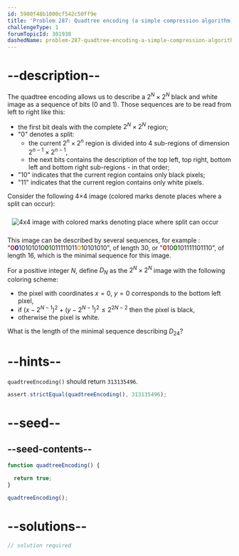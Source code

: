 ```yaml
---
id: 5900f48b1000cf542c50ff9e
title: 'Problem 287: Quadtree encoding (a simple compression algorithm)'
challengeType: 1
forumTopicId: 301938
dashedName: problem-287-quadtree-encoding-a-simple-compression-algorithm
---
```


# --description--

The quadtree encoding allows us to describe a $2^N×2^N$ black and white image as a sequence of bits (0 and 1). Those sequences are to be read from left to right like this:

- the first bit deals with the complete $2^N×2^N$ region;
- "0" denotes a split:
  - the current $2^n×2^n$ region is divided into 4 sub-regions of dimension $2^{n - 1}×2^{n - 1}$,
  - the next bits contains the description of the top left, top right, bottom left and bottom right sub-regions - in that order;
- "10" indicates that the current region contains only black pixels;
- "11" indicates that the current region contains only white pixels.

Consider the following 4×4 image (colored marks denote places where a split can occur):

<img class="img-responsive center-block" alt="4x4 image with colored marks denoting place where split can occur" src="https://cdn.freecodecamp.org/curriculum/project-euler/quadtree-encoding-a-simple-compression-algorithm.gif" style="background-color: white; padding: 10px;">

This image can be described by several sequences, for example : "<strong><span style="color: red">0</span></strong><strong><span style="color: blue">0</span></strong>10101010<strong><span style="color: green">0</span></strong>1011111011<strong><span style="color: orange">0</span></strong>10101010", of length 30, or "<strong><span style="color: red">0</span></strong>10<strong><span style="color: green">0</span></strong>101111101110", of length 16, which is the minimal sequence for this image.

For a positive integer $N$, define $D_N$ as the $2^N×2^N$ image with the following coloring scheme:

- the pixel with coordinates $x = 0$, $y = 0$ corresponds to the bottom left pixel,
- if ${(x - 2^{N - 1})}^2 + {(y - 2^{N - 1})}^2 ≤ 2^{2N - 2}$ then the pixel is black,
- otherwise the pixel is white.

What is the length of the minimal sequence describing $D_{24}$?

# --hints--

`quadtreeEncoding()` should return `313135496`.

```js
assert.strictEqual(quadtreeEncoding(), 313135496);
```

# --seed--

## --seed-contents--

```js
function quadtreeEncoding() {

  return true;
}

quadtreeEncoding();
```

# --solutions--

```js
// solution required
```
